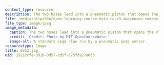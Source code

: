 ```yaml
---
content_type: resource
description: The two hoses lead into a pneumatic piston that opens the claw.
file: /media/https%3A/open-learning-course-data-rc.s3.amazonaws.com/es-293-lego-robotics-spring-2007/2921ccfe39160d57cd5f675fd927e0c3_0253.jpg
file_type: image/jpeg
image_metadata:
  caption: The two hoses lead into a pneumatic piston that opens the claw.
  credit: 'Credit: Photo by MIT OpenCourseWare.'
  image-alt: A standard Lego claw run by a pneumatic pump sensor.
resourcetype: Image
title: 0252.jpg
uid: 2921ccfe-3916-0d57-cd5f-675fd927e0c3
---
```

